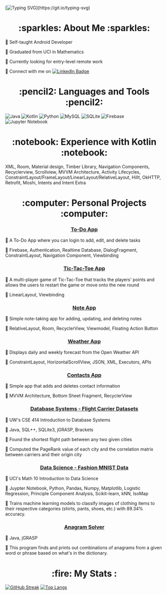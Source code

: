 [![Typing SVG](https://readme-typing-svg.herokuapp.com?font=Courier+Prime&size=25&duration=7000&pause=50&color=463A8E&width=435&lines=Hey%2C+I'm+Gabriella!;Welcome+to+my+Github!)](https://git.io/typing-svg)

<h1 align="center">
:sparkles: About Me :sparkles:
</h1>

:pushpin: Self-taught Android Developer

:pushpin: Graduated from UCI in Mathematics

:pushpin: Currently looking for entry-level remote work

:pushpin: Connect with me on
  <a href="https://www.linkedin.com/in/gabriellavadam/">
    <img src="https://img.shields.io/badge/LinkedIn-blue?style=for-the-badge&logo=linkedin&logoColor=white" alt="LinkedIn Badge"/>
  </a>


<h1 align="center">
:pencil2: Languages and Tools :pencil2:
</h1>

![Java](https://img.shields.io/badge/java-%23ED8B00.svg?style=for-the-badge&logo=java&logoColor=white) 
![Kotlin](https://img.shields.io/badge/kotlin-%237F52FF.svg?style=for-the-badge&logo=kotlin&logoColor=white)
![Python](https://img.shields.io/badge/python-3670A0?style=for-the-badge&logo=python&logoColor=ffdd54) 
![MySQL](https://img.shields.io/badge/mysql-%2300f.svg?style=for-the-badge&logo=mysql&logoColor=white)
![SQLite](https://img.shields.io/badge/sqlite-%2307405e.svg?style=for-the-badge&logo=sqlite&logoColor=white)
![Firebase](https://img.shields.io/badge/Firebase-039BE5?style=for-the-badge&logo=Firebase&logoColor=white)
![Jupyter Notebook](https://img.shields.io/badge/jupyter-%23FA0F00.svg?style=for-the-badge&logo=jupyter&logoColor=white)

<h1 align="center">
:notebook: Experience with Kotlin :notebook:
</h1>

XML, Room, Material design, Timber Library, Navigation Components, Recyclerview, Scrollview, MVVM Architecture, Activity Lifecycles, 
ConstraintLayout/FrameLayout/LinearLayout/RelativeLayout, Hillt, OkHTTP, Retrofit, Moshi, Intents and Intent Extra

<h1 align="center">
:computer: Personal Projects :computer:
</h1>

<h3 align="center">
  <a href="https://github.com/gvadam/SimplyDo">
    To-Do App 
  </a>
</h3>

:pushpin: A To-Do App where you can login to add, edit, and delete tasks

:pushpin: Firebase, Authentication, Realtime Database, DialogFragment, ConstraintLayout, Navigation Component, Viewbinding

<h3 align="center">
  <a href="https://github.com/gvadam/tic-tac-toe">
    Tic-Tac-Toe App 
  </a>
</h3>

:pushpin: A multi-player game of Tic-Tac-Toe that tracks the players' points and allows the users to restart the game or move onto the new round

:pushpin: LinearLayout, Viewbinding


<h3 align="center">
  <a href="https://github.com/gvadam/notes_app">
    Note App 
  </a>
</h3>

:pushpin: Simple note-taking app for adding, updating, and deleting notes

:pushpin: RelativeLayout, Room, RecyclerView, Viewmodel, Floating Action Button

<h3 align="center">
  <a href="https://github.com/gvadam/weather_app">
    Weather App 
  </a>
</h3>

:pushpin: Displays daily and weekly forecast from the Open Weather API

:pushpin: ConstraintLayout, HorizontalScrollView, JSON, XML, Executors, APIs

<h3 align="center">
  <a href="https://github.com/gvadam/contacts_app">
    Contacts App 
  </a>
</h3>

:pushpin: Simple app that adds and deletes contact information

:pushpin: MVVM Architecture, Bottom Sheet Fragment, RecyclerView

<h3 align="center">
  <a href="https://github.com/gvadam/CSE414-intro-to-database-systems-final-project">
    Database Systems - Flight Carrier Datasets
  </a>
</h3>

:pushpin: UW's CSE 414 Introduction to Database Systems

:pushpin: Java, SQL++, SQLite3, jGRASP, Brackets

:pushpin: Found the shortest flight path between any two given cities

:pushpin: Computed the PageRank value of each city and the correlation matrix between carriers and their origin city

<h3 align="center">
  <a href="https://github.com/gvadam/math10-intro-to-data-science">
    Data Science - Fashion MNIST Data
  </a>
</h3>

:pushpin: UCI's Math 10 Introduction to Data Science

:pushpin: Juypter Notebook, Python, Pandas, Numpy, Matplotlib, Logistic Regression, Principle Component Analysis, Scikit-learn, kNN, IsoMap

:pushpin: Trains machine learning models to classify images of clothing items to their respective categories (shirts, pants, shoes, etc.) with 89.34% accuracy.


<h3 align="center">
  <a href="https://github.com/gvadam/AnagramSolver">
    Anagram Solver
  </a>
</h3>

:pushpin: Java, jGRASP

:pushpin: This program finds and prints out combinations of anagrams from a given word or phrase based on what's in the dictionary.

<h1 align="center">
:fire: My Stats :
</h1>

[![GitHub Streak](http://github-readme-streak-stats.herokuapp.com?user=gvadam&theme=jolly)](https://git.io/streak-stats)  [![Top Langs](https://github-readme-stats.vercel.app/api/top-langs/?username=gvadam&layout=compact&theme=jolly&langs_count=8&exclude_repo=math9-intro-to-numerical-analysis-final-project,math10-intro-to-data-science)](https://github.com/gvadam/github-readme-stats)
